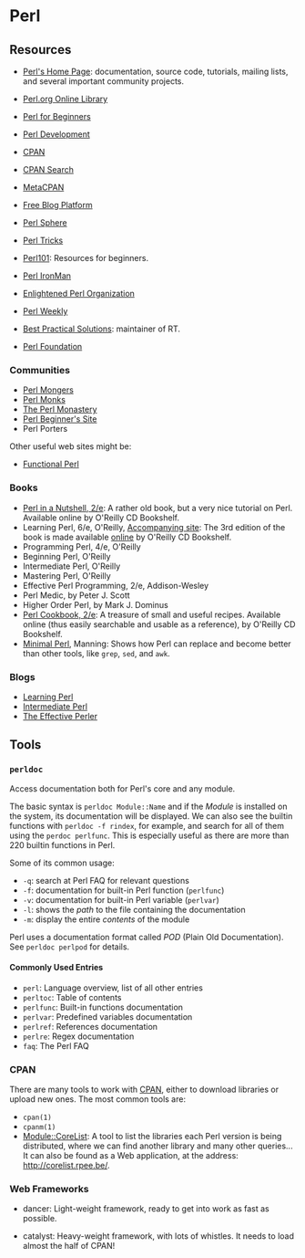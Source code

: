 Perl
====

Resources
---------

 - [Perl's Home Page](http://www.perl.org):  documentation, source code, tutorials,
   mailing lists, and several important community projects.

 - [Perl.org Online Library](https://www.perl.org/books/library.html)
 - [Perl for Beginners](http://learn.perl.org/faq/begineers.html)
 - [Perl Development](http://dev.perl.org)
 - [CPAN][cpan]
 - [CPAN Search](http://search.cpan.org)
 - [MetaCPAN](http://metacpan.org)
 - [Free Blog Platform](http://blogs.perl.org)
 - [Perl Sphere](http://perlsphere.net)
 - [Perl Tricks](http://PerlTricks.com)
 - [Perl101](http://perl101.org/): Resources for beginners.
 - [Perl IronMan](http://ironman.enlightenedperl.com)
 - [Enlightened Perl Organization](http://enlightenedperl.com)
 - [Perl Weekly](http://perlweekly.com)
 - [Best Practical Solutions](http://bestpractical.com):  maintainer of RT.
 - [Perl Foundation](http://perlfoundation.org)


[cpan]:		http://www.cpan.org

### Communities

 - [Perl Mongers](http://www.pm.org/)
 - [Perl Monks](http://perlmonks.org/)
 - [The Perl Monastery](http://www.perlmonks.org)
 - [Perl Beginner's Site](http://perl-begin.org/)
 - Perl Porters

Other useful web sites might be:

 - [Functional Perl](http://functional-perl.org/)

### Books

 - [Perl in a Nutshell, 2/e](https://docstore.mik.ua/orelly/perl4/perlnut/):
   A rather old book, but a very nice tutorial on Perl.
   Available online by O'Reilly CD Bookshelf.
 - Learning Perl, 6/e, O'Reilly, [Accompanying site](http://www.learning-perl.com):
   The 3rd edition of the book is made available
   [online](https://docstore.mik.ua/orelly/perl4/prog/)
   by O'Reilly CD Bookshelf.
 - Programming Perl, 4/e, O'Reilly
 - Beginning Perl, O'Reilly
 - Intermediate Perl, O'Reilly
 - Mastering Perl, O'Reilly
 - Effective Perl Programming, 2/e, Addison-Wesley
 - Perl Medic, by Peter J. Scott
 - Higher Order Perl, by Mark J. Dominus
 - [Perl Cookbook, 2/e](https://docstore.mik.ua/orelly/perl4/cook/):
   A treasure of small and useful recipes.  Available online (thus easily
   searchable and usable as a reference), by O'Reilly CD Bookshelf.
 - [Minimal Perl](https://www.manning.com/books/minimal-perl), Manning:
   Shows how Perl can replace and become better than other tools, like `grep`,
   `sed`, and `awk`.

### Blogs

 - [Learning Perl](http://www.learning-perl.com/)
 - [Intermediate Perl](http://www.intermediateperl.com/)
 - [The Effective Perler](http://www.effectiveperlprogramming.com/)


Tools
-----

### `perldoc` ###

Access documentation both for Perl's core and any module.

The basic syntax is `perldoc Module::Name` and if the _Module_ is installed on
the system, its documentation will be displayed.  We can also see the builtin
functions with `perldoc -f rindex`, for example, and search for all of them
using the `perdoc perlfunc`.  This is especially useful as there are more than
220 builtin functions in Perl.

Some of its common usage:

 - `-q`:	search at Perl FAQ for relevant questions
 - `-f`:	documentation for built-in Perl function (`perlfunc`)
 - `-v`:	documentation for built-in Perl variable (`perlvar`)
 - `-l`:	shows the *path* to the file containing the documentation
 - `-m`:	display the entire *contents* of the module

Perl uses a documentation format called *POD* (Plain Old Documentation).
See `perldoc perlpod` for details.

#### Commonly Used Entries ####

 - `perl`:	Language overview, list of all other entries
 - `perltoc`:	Table of contents
 - `perlfunc`:	Built-in functions documentation
 - `perlvar`:	Predefined variables documentation
 - `perlref`:	References documentation
 - `perlre`:	Regex documentation
 - `faq`:	The Perl FAQ


### CPAN ###

There are many tools to work with [CPAN][cpan], either to download libraries or
upload new ones.  The most common tools are:

 - `cpan(1)`
 - `cpanm(1)`
 - [Module::CoreList](https://metacpan.org/module/Module::CoreList):
   A tool to list the libraries each Perl version is being distributed,
   where we can find another library and many other queries...
   It can also be found as a Web application, at the address:
   <http://corelist.rpee.be/>.


### Web Frameworks ###

 - dancer:
   Light-weight framework, ready to get into work as fast as possible.

 - catalyst:
   Heavy-weight framework, with lots of whistles.  It needs to load almost
   the half of CPAN!
